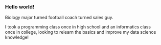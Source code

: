 ### Hello world!
Biology major turned football coach turned sales guy.

I took a programming class once in high school and an informatics class once in college, looking to relearn the basics and improve my data science knowledge!


<!--
i solemnly swear that i am up to no good
-->
